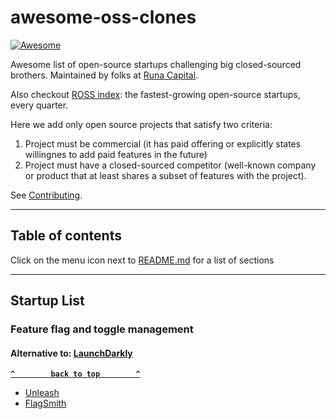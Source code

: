 # awesome-oss-clones
[![Awesome](https://cdn.rawgit.com/sindresorhus/awesome/d7305f38d29fed78fa85652e3a63e154dd8e8829/media/badge.svg)](https://github.com/sindresorhus/awesome)

Awesome list of open-source startups challenging big closed-sourced brothers. Maintained by folks at [Runa Capital](https://runacap.com/). 

Also checkout [ROSS index](https://runacap.com/ross-index/): the fastest-growing open-source startups, every quarter.

Here we add only open source projects that satisfy two criteria:
1. Project must be commercial (it has paid offering or explicitly states willingnes to add paid features in the future)
2. Project must have a closed-sourced competitor (well-known company or product that at least shares a subset of features with the project).

See [Contributing](.github/CONTRIBUTING.md).

--------------------


## Table of contents


Click on the menu icon next to [README.md](#readme) for a list of sections

--------------------

## Startup List

<!-- BEGIN STARTUP LIST -->


### Feature flag and toggle management
#### Alternative to: [LaunchDarkly](https://launchdarkly.com/)

**[`^        back to top        ^`](#)**

- [Unleash](https://www.getunleash.io/)
- [FlagSmith](https://flagsmith.com/)
